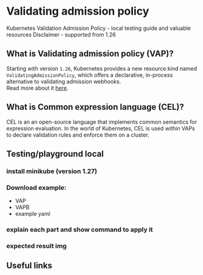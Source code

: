 # Validating admission policy 
Kubernetes Validation Admission Policy - local testing guide and valuable resources
Disclaimer - supported from 1.26

## What is Validating admission policy (VAP)?
Starting with version `1.26`, Kubernetes provides a new resource kind named `ValidatingAdmissionPolicy`, which offers a declarative, in-process alternative to validating admission webhooks.  
Read more about it [here](https://datree.slack.com/archives/D02S4JK41QD/p1687703168120579).

## What is Common expression language (CEL)?
CEL is an an open-source language that implements common semantics for expression evaluation.
In the world of Kubernetes, CEL is used within VAPs to declare validation rules and enforce them on a cluster.

## Testing/playground local
### install minikube (version 1.27)
### Download example:
  * VAP
  * VAPB
  * example yaml
### explain each part and show command to apply it
### expected result img

## Useful links


